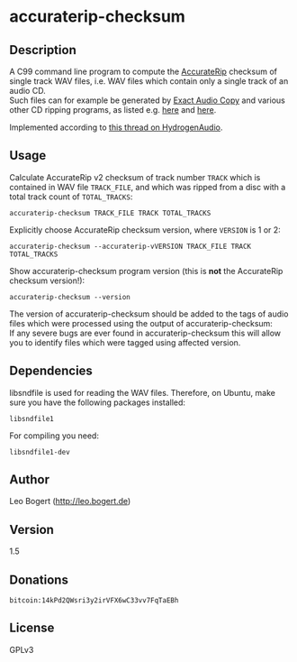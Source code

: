 # accuraterip-checksum

## Description
A C99 command line program to compute the [AccurateRip](http://accuraterip.com/) checksum of single track WAV files, i.e. WAV files which contain only a single track of an audio CD.  
Such files can for example be generated by [Exact Audio Copy](http://exactaudiocopy.de/) and various other CD ripping programs, as listed e.g. [here](http://accuraterip.com/software.htm) and [here](https://wiki.hydrogenaud.io/index.php?title=AccurateRip).

Implemented according to [this thread on HydrogenAudio](http://www.hydrogenaudio.org/forums/index.php?showtopic=97603).

## Usage
Calculate AccurateRip v2 checksum of track number ```TRACK``` which is contained in WAV file ```TRACK_FILE```, and which was ripped from a disc with a total track count of ```TOTAL_TRACKS```:

	accuraterip-checksum TRACK_FILE TRACK TOTAL_TRACKS

Explicitly choose AccurateRip checksum version, where ```VERSION``` is 1 or 2:

	accuraterip-checksum --accuraterip-vVERSION TRACK_FILE TRACK TOTAL_TRACKS

Show accuraterip-checksum program version (this is **not** the AccurateRip checksum version!):

	accuraterip-checksum --version

The version of accuraterip-checksum should be added to the tags of audio files which were processed using the output of accuraterip-checksum:  
If any severe bugs are ever found in accuraterip-checksum this will allow you to identify files which were tagged using affected version.

## Dependencies
libsndfile is used for reading the WAV files.
Therefore, on Ubuntu, make sure you have the following packages installed:

	libsndfile1

For compiling you need:

	libsndfile1-dev

## Author
Leo Bogert (http://leo.bogert.de)

## Version
1.5

## Donations
	bitcoin:14kPd2QWsri3y2irVFX6wC33vv7FqTaEBh

## License
GPLv3
